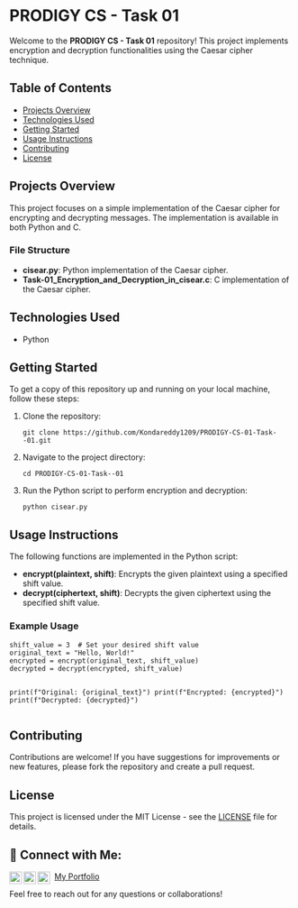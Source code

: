 <!DOCTYPE html>
<html lang="en">
<head>
    <meta charset="UTF-8">
    <meta name="viewport" content="width=device-width, initial-scale=1.0">
    <!-- Font Awesome CDN for icons -->
    <link rel="stylesheet" href="https://cdnjs.cloudflare.com/ajax/libs/font-awesome/6.0.0-beta3/css/all.min.css" integrity="sha384-k6RqeWeci5ZR/Lv4MR0sA0FfDOM2f5sYz8NnYf1i2tn9r8kR5Rk4qzG4BfZ3Y7p" crossorigin="anonymous">
</head>
<body>
    <h1>
        PRODIGY CS - Task 01
    </h1>
    <p>Welcome to the <strong>PRODIGY CS - Task 01</strong> repository! This project implements encryption and decryption functionalities using the Caesar cipher technique.</p> 
    <h2>Table of Contents</h2>
    <ul>
        <li><a href="#projects">Projects Overview</a></li>
        <li><a href="#technologies-used">Technologies Used</a></li>
        <li><a href="#getting-started">Getting Started</a></li>
        <li><a href="#usage-instructions">Usage Instructions</a></li>
        <li><a href="#contributing">Contributing</a></li>
        <li><a href="#license">License</a></li>
    </ul>  
    <h2 id="projects">Projects Overview</h2>
    <p>This project focuses on a simple implementation of the Caesar cipher for encrypting and decrypting messages. The implementation is available in both Python and C.</p>
    <h3>File Structure</h3>
    <ul>
        <li><strong>cisear.py</strong>: Python implementation of the Caesar cipher.</li>
        <li><strong>Task-01_Encryption_and_Decryption_in_cisear.c</strong>: C implementation of the Caesar cipher.</li>
    </ul>
    <h2 id="technologies-used">Technologies Used</h2>
    <ul>
        <li>Python</li>
    </ul>
    <h2 id="getting-started">Getting Started</h2>
    <p>To get a copy of this repository up and running on your local machine, follow these steps:</p>
    <ol>
        <li>Clone the repository:
            <pre><code>git clone https://github.com/Kondareddy1209/PRODIGY-CS-01-Task--01.git</code></pre>
        </li>
        <li>Navigate to the project directory:
            <pre><code>cd PRODIGY-CS-01-Task--01</code></pre>
        </li>
        <li>Run the Python script to perform encryption and decryption:
            <pre><code>python cisear.py</code></pre>
        </li>
    </ol>
    <h2 id="usage-instructions">Usage Instructions</h2>
    <p>The following functions are implemented in the Python script:</p>
    <ul>
        <li><strong>encrypt(plaintext, shift)</strong>: Encrypts the given plaintext using a specified shift value.</li>
        <li><strong>decrypt(ciphertext, shift)</strong>: Decrypts the given ciphertext using the specified shift value.</li>
    </ul>
    <h3>Example Usage</h3>
    <pre><code>shift_value = 3  # Set your desired shift value
original_text = "Hello, World!"
encrypted = encrypt(original_text, shift_value)
decrypted = decrypt(encrypted, shift_value)

print(f"Original: {original_text}")
print(f"Encrypted: {encrypted}")
print(f"Decrypted: {decrypted}")</code></pre>
    <h2 id="contributing">Contributing</h2>
    <p>Contributions are welcome! If you have suggestions for improvements or new features, please fork the repository and create a pull request.</p>
    <h2 id="license">License</h2>
    <p>This project is licensed under the MIT License - see the <a href="LICENSE">LICENSE</a> file for details.</p>
    <h2>🤳 Connect with Me:</h2>
    <a href="https://www.linkedin.com/in/ambavaram-tirumala-kondareddy-b68851275/" target="_blank" aria-label="LinkedIn">
      <img align="left" alt="Kondareddy | LinkedIn" width="22px" src="https://cdn.jsdelivr.net/npm/simple-icons@v3/icons/linkedin.svg" />
    </a>
    <a href="https://www.instagram.com/mr_konda_reddy.c_18/" target="_blank" aria-label="Instagram">
      <img align="left" alt="Kondareddy | Instagram" width="22px" src="https://cdn.jsdelivr.net/npm/simple-icons@v3/icons/instagram.svg" />
    </a>
    <a href="https://github.com/Kondareddy1209" target="_blank" aria-label="GitHub">
      <img align="left" alt="Kondareddy | GitHub" width="22px" src="https://cdn.jsdelivr.net/npm/simple-icons@v3/icons/github.svg" />
    </a>
    <a href="https://kondareddy1209.github.io/" target="_blank" aria-label="Portfolio">
      <i class="fa-solid fa-briefcase" style="font-size: 22px; margin-right: 5px;"></i>
      <span>My Portfolio</span>
    </a>
    <br/>
    <p>Feel free to reach out for any questions or collaborations!</p>
</body>
</html>
